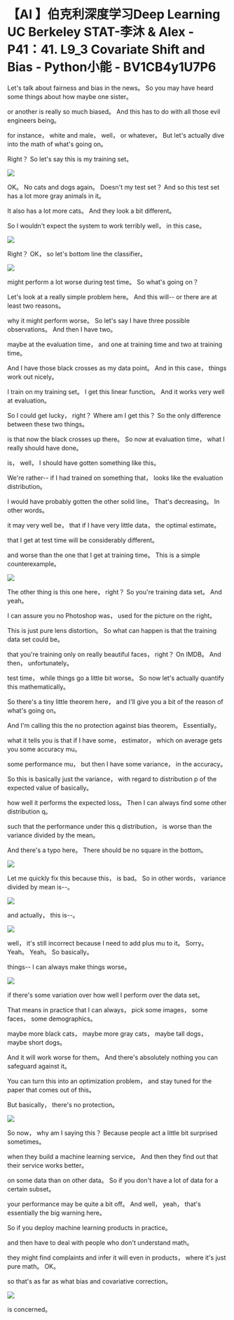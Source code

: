 # 【AI 】伯克利深度学习Deep Learning UC Berkeley STAT-李沐 & Alex - P41：41. L9_3 Covariate Shift and Bias - Python小能 - BV1CB4y1U7P6

 Let's talk about fairness and bias in the news。 So you may have heard some things about how maybe one sister。

 or another is really so much biased。 And this has to do with all those evil engineers being。

 for instance， white and male， well， or whatever。 But let's actually dive into the math of what's going on。

 Right？ So let's say this is my training set。

![](img/6fa14687e5e53e901d893c4a871f7e68_1.png)

 OK。 No cats and dogs again。 Doesn't my test set？ And so this test set has a lot more gray animals in it。

 It also has a lot more cats。 And they look a bit different。

 So I wouldn't expect the system to work terribly well， in this case。



![](img/6fa14687e5e53e901d893c4a871f7e68_3.png)

 Right？ OK， so let's bottom line the classifier。

![](img/6fa14687e5e53e901d893c4a871f7e68_5.png)

 might perform a lot worse during test time。 So what's going on？

 Let's look at a really simple problem here。 And this will-- or there are at least two reasons。

 why it might perform worse。 So let's say I have three possible observations。 And then I have two。

 maybe at the evaluation time， and one at training time and two at training time。

 And I have those black crosses as my data point。 And in this case， things work out nicely。

 I train on my training set。 I get this linear function。 And it works very well at evaluation。

 So I could get lucky， right？ Where am I get this？ So the only difference between these two things。

 is that now the black crosses up there。 So now at evaluation time， what I really should have done。

 is， well， I should have gotten something like this。

 We're rather-- if I had trained on something that， looks like the evaluation distribution。

 I would have probably gotten the other solid line。 That's decreasing。 In other words。

 it may very well be， that if I have very little data， the optimal estimate。

 that I get at test time will be considerably different。

 and worse than the one that I get at training time。 This is a simple counterexample。



![](img/6fa14687e5e53e901d893c4a871f7e68_7.png)

 The other thing is this one here， right？ So you're training data set。 And yeah。

 I can assure you no Photoshop was， used for the picture on the right。

 This is just pure lens distortion。 So what can happen is that the training data set could be。

 that you're training only on really beautiful faces， right？ On IMDB。 And then， unfortunately。

 test time， while things go a little bit worse。 So now let's actually quantify this mathematically。

 So there's a tiny little theorem here， and I'll give you a bit of the reason of what's going on。

 And I'm calling this the no protection against bias theorem。 Essentially。

 what it tells you is that if I have some， estimator， which on average gets you some accuracy mu。

 some performance mu， but then I have some variance， in the accuracy。

 So this is basically just the variance， with regard to distribution p of the expected value of basically。

 how well it performs the expected loss。 Then I can always find some other distribution q。

 such that the performance under this q distribution， is worse than the variance divided by the mean。

 And there's a typo here。 There should be no square in the bottom。



![](img/6fa14687e5e53e901d893c4a871f7e68_9.png)

 Let me quickly fix this because this， is bad。 So in other words， variance divided by mean is--。



![](img/6fa14687e5e53e901d893c4a871f7e68_11.png)

 and actually， this is--。

![](img/6fa14687e5e53e901d893c4a871f7e68_13.png)

 well， it's still incorrect because I need to add plus mu to it。 Sorry。 Yeah。 Yeah。 So basically。

 things-- I can always make things worse。

![](img/6fa14687e5e53e901d893c4a871f7e68_15.png)

 if there's some variation over how well I perform over the data set。

 That means in practice that I can always， pick some images， some faces， some demographics。

 maybe more black cats， maybe more gray cats， maybe tall dogs， maybe short dogs。

 And it will work worse for them。 And there's absolutely nothing you can safeguard against it。

 You can turn this into an optimization problem， and stay tuned for the paper that comes out of this。

 But basically， there's no protection。

![](img/6fa14687e5e53e901d893c4a871f7e68_17.png)

 So now， why am I saying this？ Because people act a little bit surprised sometimes。

 when they build a machine learning service。 And then they find out that their service works better。

 on some data than on other data。 So if you don't have a lot of data for a certain subset。

 your performance may be quite a bit off。 And well， yeah， that's essentially the big warning here。

 So if you deploy machine learning products in practice。

 and then have to deal with people who don't understand math。

 they might find complaints and infer it will even in products， where it's just pure math。 OK。

 so that's as far as what bias and covariative correction。



![](img/6fa14687e5e53e901d893c4a871f7e68_19.png)

 is concerned。
